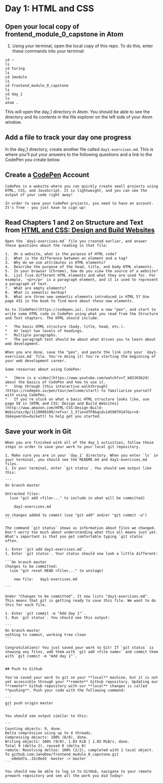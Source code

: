 # Day 1: HTML and CSS

## Open your local copy of frontend_module_0_capstone in Atom

1. Using your terminal, open the local copy of this repo. To do this, enter these commands into your terminal:

```
cd ~
ls
cd turing
ls
cd 1module
ls
cd frontend_module_0_capstone
ls
cd day_1
ls
atom .
```

This will open the day_1 directory in Atom. You should be able to see the directory and its contents in the file explorer on the left side of your Atom window.

## Add a file to track your day one progress

In the day_1 directory, create another file called `day1-exercises.md`. This is where you'll put your answers to the following questions and a link to the CodePen you create below.

## Create a [CodePen](https://codepen.io) Account

    CodePen is a website where you can quickly create small projects using HTML, CSS, and JavaScript. It is lightweight, and you can see the output of your code right away!

    In order to save your CodePen projects, you need to have an account. It's free - you just have to sign up!

## Read Chapters 1 and 2 on Structure and Text from [HTML and CSS: Design and Build Websites](http://www.amazon.com/HTML-CSS-Design-Build-Websites/dp/1118008189/ref=sr_1_3?ie=UTF8&qid=1459879147&sr=8-3&keywords=duckett)

    Open the `day1-exercises.md` file you created earlier, and answer these questions about the reading in that file:

    1.  On a website, what is the purpose of HTML code?
    2.  What is the difference between an element and a tag?
    3.  Why do we use attributes in HTML elements?
    4.  Describe the purpose of the head, title, and body HTML elements.
    5.  In your browser (Chrome), how do you view the source of a website?
    6.  List five different HTML elements and what they are used for. For example, `<p></p>` is a paragraph element, and it is used to represent a paragraph of text.
    7.  What are empty elements?
    8.  What is semantic markup?
    9.  What are three new semantic elements introduced in HTML 5? Use page 431 in the book to find more about these new elements.

    Go to [CodePen](https://codepen.io). Create a new "pen", and start to write some HTML code in CodePen using what you read from the Structure and Text chapters. The HTML should include:

    *   The basic HTML structure (body, title, head, etc.).
    *   At least two levels of headings.
    *   Multiple paragraphs.
    *   The paragraph text should be about what drives you to learn about web development.

    When you are done, save the "pen", and paste the link into your `day1-exercises.md` file. You're doing it! You're starting the beginning of your web development career.

    Some resources about using CodePen:

    *   [Here is a video](https://www.youtube.com/watch?v=T_k03JH3b24) about the basics of CodePen and how to use it.
    *   Step through [this interactive walkthrough](https://codepen.io/pen/tour/welcome/start) to familiarize yourself with using CodePen.
    *   If you're stuck on what a basic HTML structure looks like, use page 58 in [HTML and CSS: Design and Build Websites](http://www.amazon.com/HTML-CSS-Design-Build-Websites/dp/1118008189/ref=sr_1_3?ie=UTF8&qid=1459879147&sr=8-3&keywords=duckett) to help get you started.

## Save your work in Git
    When you are finished with all of the day_1 activities, follow these steps in order to save your work to your local git repository.

    1. Make sure you are in your `day_1` directory. When you enter `ls` in your terminal, you should see the README.md and day1-exercises.md files.
    1. In your terminal, enter `git status`. You should see output like this:

    ```
    On branch master

    Untracked files:
      (use "git add <file>..." to include in what will be committed)

    	day1-exercises.md

    no changes added to commit (use "git add" and/or "git commit -a")
    ```

    The command `git status` shows us information about files we changed. Don't worry too much about understanding what this all means just yet. What's important is that you get comfortable typing `git status` often.

    1. Enter `git add day1-exercises.md`.
    1. Enter `git status`. Your status should now look a little different:

    ```On branch master
    Changes to be committed:
      (use "git reset HEAD <file>..." to unstage)

    	new file:   day1-exercises.md

    ```

    Under "Changes to be committed", It now lists "day1-exercises.md". This means that git is getting ready to save this file. We want to do this for each file.

    1. Enter `git commit -m "Add day 1"`.
    1. Run `git status`. You should see this output:

    ```
    On branch master
    nothing to commit, working tree clean
    ```

    Congratulations! You just saved your work to Git! If `git status` is showing any files, add them with `git add <file name>` and commit them with `git commit -m "Add day 1"`.


    ## Push to Github

    You've saved your work to git on your **local** machine, but it is not yet accessible through your **remote** Github repository. Updating our **remote** Github repository with our **local** changes is called **pushing**. Push your code with the following command:

    ```
    git push origin master
    ```

    You should see output similar to this:

    ```
    Counting objects: 9, done.
    Delta compression using up to 4 threads.
    Compressing objects: 100% (8/8), done.
    Writing objects: 100% (9/9), 1.03 KiB | 1.03 MiB/s, done.
    Total 9 (delta 2), reused 0 (delta 0)
    remote: Resolving deltas: 100% (2/2), completed with 1 local object.
    To github.com:JaneDoe/frontend_module_0_capstone.git
       e8ebd7a..32c0ed3  master -> master
    ```

    You should now be able to log in to GitHub, navigate to your remote prework repository and see all the work you did today!
